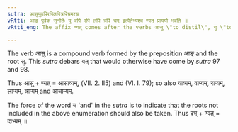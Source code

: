 ```yaml
---
sutra: आसुयुवपिरपिलपित्रपिचमश्च
vRtti: आङ् पूर्वक सुनोतेः यु वपि रपि लपि त्रपि चम् इत्येतेभ्यश्च ण्यत् प्राययो भवति ॥
vRtti_eng: The affix ण्यत् comes after the verbs आसु \"to distil\", यु \"to join\", वप् \"to sow\", रप् \"to speak distinctly\" लप् \"to prate\", त्रप् \"to be ashamed\", and चम् \"to drink\".

---
```

The verb आसु is a compound verb formed by the preposition आङ् and the root सु. This _sutra_ debars यत् that would otherwise have come by _sutra_ 97 and 98.

Thus आसु + ण्यत् = आसाव्यम्, (VII. 2. II5) and (VI. I. 79); so also याव्यम्, वाप्यम्, राप्यम्, लाप्यम्, त्राप्यम् and आचाम्यम्.

The force of the word च 'and' in the _sutra_ is to indicate that the roots not included in the above enumeration should also be taken. Thus दभ् + ण्यत् = दाभ्यम् ॥